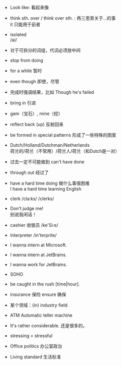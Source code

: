 
+ Look like: 看起来像

+ think sth. over / think over sth. : 
再三思索关于...的事<br/>
it 只能用于前者

+ isolated<br/>
/ai/

+ 对于可拆分的词组，代词必须放中间

+ stop from doing

+ for a while 暂时

+ even though 即使，尽管

+ 完成时强调结果，比如 Though he's failed

+ bring in 引进

+ gem（宝石）, mine（挖）

+ reflect back (up) 反射回来

+ be formed in special patterns 形成了一些特殊的图案

+ Dutch/Holland/Dutchman/Netherlands<br/>
荷兰的/荷兰（不常用）/荷兰人/荷兰（和Dutch是一对）

+ 过去一定不可能做到 can't have done

+ through out 经过了

+ have a hard time doing 做什么事很困难<br/>
I have a hard time learning English

+ clerk /cla:ks/ /clerks/

+ Don't judge me!<br/>
别说我闲话！

+ cashier 收银员 /ke'Si:e/

+ Interpreter /in'terprite/

+ I wanna intern at Microsoft.<br/>
+ I wanna intern at JetBrains.<br/>
+ I wanna work for JetBrains.<br/>

+ SOHO

+ be caught in the rush [time|hour].

+ insurance 保险 ensure 确保

+ 某个领域：(in) industry field

+ ATM Automatic teller machine

+ It's rather considerable. 还是很多的。

+ stressing = stressful

+ Office politics 办公室政治

+ Living standard 生活标准
